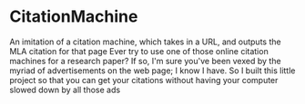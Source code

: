 # CitationMachine
An imitation of a citation machine, which takes in a URL, and outputs the MLA citation for that page
Ever try to use one of those online citation machines for a research paper? If so, I'm sure you've been vexed by the myriad of
advertisements on the web page; I know I have. So I built this little project so that you can get your citations without having 
your computer slowed down by all those ads
